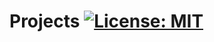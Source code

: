 # Projects [![License: MIT](https://img.shields.io/badge/License-MIT-yellow.svg)](https://opensource.org/licenses/MIT)
